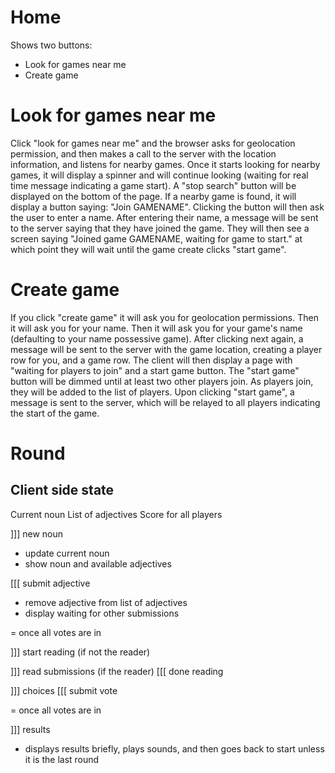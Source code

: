 
# Home

Shows two buttons:
- Look for games near me
- Create game

# Look for games near me

Click "look for games near me" and the browser asks for geolocation permission,
and then makes a call to the server with the location information, and listens for
nearby games.  Once it starts looking for nearby games, it will display a spinner
and will continue looking (waiting for real time message indicating a game start).
A "stop search" button will be displayed on the bottom of the page.  If a nearby
game is found, it will display a button saying: "Join GAMENAME".  Clicking the
button will then ask the user to enter a name.  After entering their name, a message
will be sent to the server saying that they have joined the game.  They will then
see a screen saying "Joined game GAMENAME, waiting for game to start." at which point
they will wait until the game create clicks "start game".

# Create game

If you click "create game" it will ask you for geolocation permissions.  Then it will
ask you for your name.  Then it will ask you for your game's name (defaulting to your
name possessive game).  After clicking next again, a message will be sent to the server
with the game location, creating a player row for you, and a game row.  The client will
then display a page with "waiting for players to join" and a start game button.  The
"start game" button will be dimmed until at least two other players join.  As players
join, they will be added to the list of players.  Upon clicking "start game", a message
is sent to the server, which will be relayed to all players indicating the start of the
game.

# Round

## Client side state

Current noun
List of adjectives
Score for all players


]]] new noun

- update current noun
- show noun and available adjectives

[[[ submit adjective

- remove adjective from list of adjectives
- display waiting for other submissions

= once all votes are in

]]] start reading (if not the reader)

]]] read submissions (if the reader)
[[[ done reading

]]] choices
[[[ submit vote

= once all votes are in

]]] results

- displays results briefly, plays sounds, and then goes back to start unless it
  is the last round

